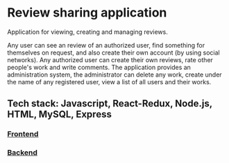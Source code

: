 # Review sharing application

Application for viewing, creating and managing reviews.

Any user can see an review of an authorized user, find something for themselves on request, and also create their own account (by using social networks). Any authorized user can create their own reviews, rate other people's work and write comments.
The application provides an administration system, the administrator can delete any work, create under the name of any registered user, view a list of all users and their works.

## Tech stack: Javascript, React-Redux, Node.js, HTML, MySQL, Express

### [Frontend](https://github.com/loqumi/webapp-frontend)
### [Backend](https://github.com/loqumi/webapp-backend)
